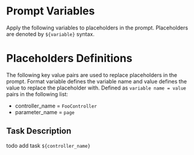 # Prompt Variables
Apply the following variables to placeholders in the prompt. Placeholders are denoted by `${variable}` syntax.

# Placeholders Definitions
The following key value pairs are used to replace placeholders in the prompt. Format variable defines the variable name
and value defines the value to replace the placeholder with. Defined as `variable name = value` pairs in the following list:

* controller_name = `FooController`
* parameter_name = `page`

## Task Description
todo add task `${controller_name}`